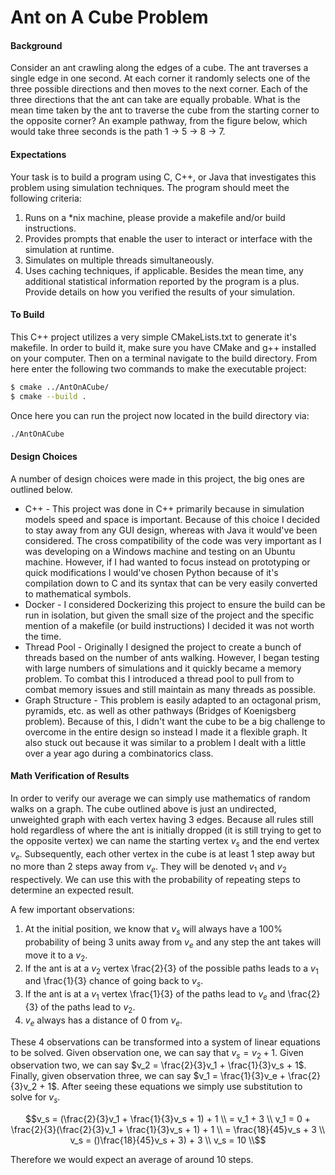 ﻿# Ant on A Cube Problem
#### Background
Consider an ant crawling along the edges of a cube. The ant traverses a single edge in one second. At each corner it randomly
selects one of the three possible directions and then moves to the next corner. Each of the three directions that the ant can
take are equally probable. What is the mean time taken by the ant to traverse the cube from the starting corner to the opposite
corner? An example pathway, from the figure below, which would take three seconds is the path 1 → 5 → 8 → 7.

#### Expectations
Your task is to build a program using C, C++, or Java that investigates this problem using simulation techniques. The program
should meet the following criteria:
1. Runs on a *nix machine, please provide a makefile and/or build instructions.
2. Provides prompts that enable the user to interact or interface with the simulation at runtime.
3. Simulates on multiple threads simultaneously.
4. Uses caching techniques, if applicable.
Besides the mean time, any additional statistical information reported by the program is a plus.
Provide details on how you verified the results of your simulation.

#### To Build
This C++ project utilizes a very simple CMakeLists.txt to generate it's makefile. In order to build it, make sure you have CMake and g++ installed on your computer. Then on a terminal navigate to the build directory. From here enter the following two commands to make the executable project:
```bash
$ cmake ../AntOnACube/
$ cmake --build .
```
Once here you can run the project now located in the build directory via:
```bash
./AntOnACube
```

#### Design Choices
A number of design choices were made in this project, the big ones are outlined below.
* C++ - This project was done in C++ primarily because in simulation models speed and space is important. Because of this choice I decided to stay away from any GUI design, whereas with Java it would've been considered. The cross compatibility of the code was very important as I was developing on a Windows machine and testing on an Ubuntu machine. However, if I had wanted to focus instead on prototyping or quick modifications I would've chosen Python because of it's compilation down to C and its syntax that can be very easily converted to mathematical symbols.
* Docker - I considered Dockerizing this project to ensure the build can be run in isolation, but given the small size of the project and the specific mention of a makefile (or build instructions) I decided it was not worth the time.
* Thread Pool - Originally I designed the project to create a bunch of threads based on the number of ants walking. However, I began testing with large numbers of simulations and it quickly became a memory problem. To combat this I introduced a thread pool to pull from to combat memory issues and still maintain as many threads as possible.
* Graph Structure - This problem is easily adapted to an octagonal prism, pyramids, etc. as well as other pathways (Bridges of Koenigsberg problem). Because of this, I didn't want the cube to be a big challenge to overcome in the entire design so instead I made it a flexible graph. It also stuck out because it was similar to a problem I dealt with a little over a year ago during a combinatorics class.

#### Math Verification of Results
In order to verify our average we can simply use mathematics of random walks on a graph. The cube outlined above is just an undirected, unweighted graph with each vertex having 3 edges. Because all rules still hold regardless of where the ant is initially dropped (it is still trying to get to the opposite vertex) we can name the starting vertex $v_s$ and the end vertex $v_e$. Subsequently, each other vertex in the cube is at least 1 step away but no more than 2 steps away from $v_e$. They will be denoted $v_1$ and $v_2$ respectively. We can use this with the probability of repeating steps to determine an expected result.

A few important observations:
1. At the initial position, we know that $v_s$ will always have a 100% probability of being 3 units away from $v_e$ and any step the ant takes will move it to a $v_2$. 
2. If the ant is at a $v_2$ vertex \frac{2}{3} of the possible paths leads to a $v_1$ and \frac{1}{3} chance of going back to $v_s$.
3. If the ant is at a $v_1$ vertex \frac{1}{3} of the paths lead to $v_e$ and \frac{2}{3} of the paths lead to $v_2$.
4. $v_e$ always has a distance of 0 from $v_e$.

These 4 observations can be transformed into a system of linear equations to be solved. Given observation one, we can say that $v_s = v_2 + 1$. Given observation two, we can say $v_2 = \frac{2}{3}v_1 + \frac{1}{3}v_s + 1$. Finally, given observation three, we can say $v_1 = \frac{1}{3}v_e + \frac{2}{3}v_2 + 1$. After seeing these equations we simply use substitution to solve for $v_s$.

```math
v_s = (\frac{2}{3}v_1 + \frac{1}{3}v_s + 1) + 1 \\

= v_1 + 3 \\

v_1 = 0 + \frac{2}{3}(\frac{2}{3}v_1 + \frac{1}{3}v_s + 1) + 1 \\

= \frac{18}{45}v_s + 3 \\

v_s = ()\frac{18}{45}v_s + 3) + 3 \\

v_s = 10 \\
```

Therefore we would expect an average of around 10 steps.